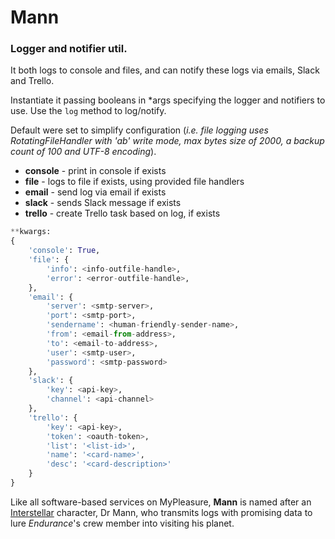 Mann
====

### Logger and notifier util.

It both logs to console and files, and can notify these logs via emails, Slack and Trello.

Instantiate it passing booleans in *args specifying
the logger and notifiers to use.
Use the `log` method to log/notify.

Default were set to simplify configuration (_i.e. file logging uses RotatingFileHandler with 'ab' write mode,
max bytes size of 2000, a backup count of 100 and UTF-8 encoding_).

- **console** - print in console if exists
- **file**    - logs to file if exists, using provided file handlers
- **email**   - send log via email if exists
- **slack**   - sends Slack message if exists
- **trello**  - create Trello task based on log, if exists

```python
**kwargs:
{
    'console': True,
    'file': {
        'info': <info-outfile-handle>,
        'error': <error-outfile-handle>,
    },
    'email': {
        'server': <smtp-server>,
        'port': <smtp-port>,
        'sendername': <human-friendly-sender-name>,
        'from': <email-from-address>,
        'to': <email-to-address>,
        'user': <smtp-user>,
        'password': <smtp-password>
    },
    'slack': {
        'key': <api-key>,
        'channel': <api-channel>
    },
    'trello': {
        'key': <api-key>,
        'token': <oauth-token>,
        'list': '<list-id>',
        'name': '<card-name>',
        'desc': '<card-description>'
    }
}
```

Like all software-based services on MyPleasure, **Mann** is named after
an [Interstellar](https://en.wikipedia.org/wiki/Interstellar_(film))
character, Dr Mann, who transmits logs with promising data to lure
 _Endurance_'s crew member into visiting his planet.
